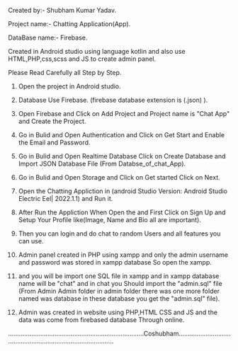 Created by:- Shubham Kumar Yadav. <br>

Project name:- Chatting Application(App).<br>

DataBase name:- Firebase.<br>

Created in Android studio using language kotlin and also use HTML,PHP,css,scss and JS to create admin panel.<br>

Please Read Carefully all Step by Step.

1. Open the project in Android studio.

2. Database Use Firebase. (firebase database extension is (.json) ).

3. Open Firebase and Click on Add Project and Project name is "Chat App" and Create the Project.

4. Go in Bulid and Open Authentication and Click on Get Start and Enable the Email and Password.

5. Go in Bulid and Open Realtime Database Click on Create Database and Import JSON Database File (From Databse_of_chat_App).

6. Go in Bulid and Open Storage and Click on Get started Click on Next.

7. Open the Chatting Appliction in (android Studio Version: Android Studio Electric Eel| 2022.1.1) and Run it.

8. After Run the Appliction When Open the and First Click on Sign Up and Setup Your Profile like(Image, Name and Bio all are important).

9. Then you can login and do chat to random Users and all features you can use.

10. Admin panel created in PHP using xampp and only the admin username and password was stored in xampp database So open the xampp.

11. and you will be import one SQL file in xampp and in xampp database name will be "chat" and in chat you Should import the "admin.sql" file (From Admin Admin folder in admin folder there was one more folder named was database in these database you get the "admin.sql" file).

12. Admin was created in website using PHP,HTML CSS and JS and the data was come from firebased database Through online.

............................................................................Coshubham........................................................................................

